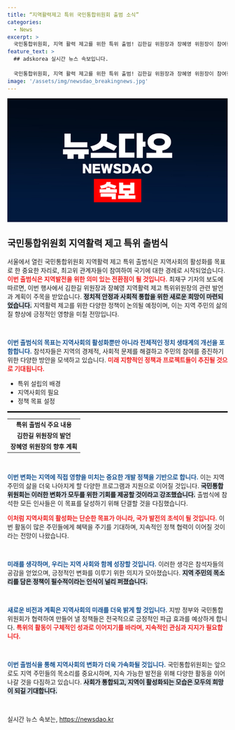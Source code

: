 ```yaml
---
title: “지역활력제고 특위 국민통합위원회 출범 소식”
categories:
  - News
excerpt: >
  국민통합위원회, 지역 활력 제고를 위한 특위 출범! 김한길 위원장과 장혜영 위원장이 참여한 이번 행사에서 어떤 변화가 기대될까? 클릭해 자세히 확인해보세요!
feature_text: >
  ## adskorea 실시간 뉴스 속보입니다.

  국민통합위원회, 지역 활력 제고를 위한 특위 출범! 김한길 위원장과 장혜영 위원장이 참여한 이번 행사에서 어떤 변화가 기대될까? 클릭해 자세히 확인해보세요!
image: '/assets/img/newsdao_breakingnews.jpg'
---
```


<p><img src="/assets/img/newsdao_breakingnews.jpg" alt="adskorea 속보" /></p>

<h2 data-ke-size="size26">국민통합위원회 지역활력 제고 특위 출범식</h2>

<p data-ke-size="size16">서울에서 열린 국민통합위원회 지역활력 제고 특위 출범식은 지역사회의 활성화를 목표로 한 중요한 자리로, 최고위 관계자들이 참여하여 국기에 대한 경례로 시작되었습니다. <b><span style="color: #ee2323;">이번 출범식은 지역발전을 위한 의미 있는 전환점이 될 것입니다.</span></b> 최재구 기자의 보도에 따르면, 이번 행사에서 김한길 위원장과 장혜영 지역활력 제고 특위위원장의 관련 발언과 계획이 주목을 받았습니다. <b><span style="background-color: #21538527;">정치적 안정과 사회적 통합을 위한 새로운 희망이 마련되었습니다.</span></b> 지역활력 제고를 위한 다양한 정책이 논의될 예정이며, 이는 지역 주민의 삶의 질 향상에 긍정적인 영향을 미칠 전망입니다.</p>

<p data-ke-size="size16">&nbsp;</p>

<p><b><span style="color: #1a5490;">이번 출범식의 목표는 지역사회의 활성화뿐만 아니라 전체적인 정치 생태계의 개선을 포함합니다.</span></b> 참석자들은 지역의 경제적, 사회적 문제를 해결하고 주민의 참여를 증진하기 위한 다양한 방안을 모색하고 있습니다. <b><span style="color: #ee2323;">미래 지향적인 정책과 프로젝트들이 추진될 것으로 기대됩니다.</span></b> </p>

<ul>
    <li>특위 설립의 배경</li>
    <li>지역사회의 필요</li>
    <li>정책 목표 설정</li>
</ul>

<hr style="border: 1px solid #000;">

<table style="width: 100%; border-collapse: collapse;">
    <tr>
        <td style="text-align: center; height: 17px;"><b>특위 출범식 주요 내용</b></td>
    </tr>
    <tr>
        <td style="text-align: center; height: 17px;"><b>김한길 위원장의 발언</b></td>
    </tr>
    <tr>
        <td style="text-align: center; height: 17px;"><b>장혜영 위원장의 향후 계획</b></td>
    </tr>
</table>

<p data-ke-size="size16">&nbsp;</p>

<p><b><span style="color: #1a5490;">이번 변화는 지역에 직접 영향을 미치는 중요한 개발 정책을 기반으로 합니다.</span></b> 이는 지역 주민의 삶을 더욱 나아지게 할 다양한 프로그램과 지원으로 이어질 것입니다. <b><span style="background-color: #21538527;">국민통합위원회는 이러한 변화가 모두를 위한 기회를 제공할 것이라고 강조했습니다.</span></b> 출범식에 참석한 모든 인사들은 이 목표를 달성하기 위해 단결할 것을 다짐했습니다.</p>

<p><b><span style="color: #ee2323;">이처럼 지역사회의 활성화는 단순한 목표가 아니라, 국가 발전의 초석이 될 것입니다.</span></b> 이번 활동이 많은 주민들에게 혜택을 주기를 기대하며, 지속적인 정책 협력이 이어질 것이라는 전망이 나왔습니다. </p>

<p data-ke-size="size16">&nbsp;</p>

<p><b><span style="color: #1a5490;">미래를 생각하며, 우리는 지역 사회와 함께 성장할 것입니다.</span></b> 이러한 생각은 참석자들의 공감을 얻었으며, 긍정적인 변화를 이루기 위한 의지가 모아졌습니다. <b><span style="background-color: #21538527;">지역 주민의 목소리를 담은 정책이 필수적이라는 인식이 널리 퍼졌습니다.</span></b></p>

<p data-ke-size="size16">&nbsp;</p>

<p><b><span style="color: #1a5490;">새로운 비전과 계획은 지역사회의 미래를 더욱 밝게 할 것입니다.</span></b> 지방 정부와 국민통합위원회가 협력하여 만들어 낼 정책들은 전국적으로 긍정적인 파급 효과를 예상하게 합니다. <b><span style="color: #ee2323;">특위의 활동이 구체적인 성과로 이어지기를 바라며, 지속적인 관심과 지지가 필요합니다.</span></b> </p>

<p data-ke-size="size16">&nbsp;</p> 

<p><b><span style="color: #1a5490;">이번 출범식을 통해 지역사회의 변화가 더욱 가속화될 것입니다.</span></b> 국민통합위원회는 앞으로도 지역 주민들의 목소리를 중요시하며, 지속 가능한 발전을 위해 다양한 활동을 이어나갈 것을 다짐하고 있습니다. <b><span style="background-color: #21538527;">사회가 통합되고, 지역이 활성화되는 모습은 모두의 희망이 되길 기대합니다.</span></b></p>

<p data-ke-size="size16">&nbsp;</p>
실시간 뉴스 속보는, <a href="https://newsdao.kr" rel="dofollow">https://newsdao.kr</a>


